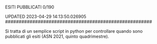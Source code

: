 ESITI PUBBLICATI 0/190 

UPDATED 2023-04-29 14:13:50.026905
######################################################

Si tratta di un semplice script in python per controllare quando sono pubblicati gli esiti (ASN 2021, quinto quadrimestre).

